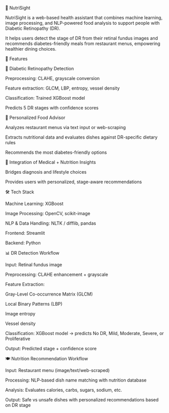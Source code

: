 🌟 NutriSight

NutriSight is a web-based health assistant that combines machine learning, image processing, and NLP-powered food analysis to support people with Diabetic Retinopathy (DR).

It helps users detect the stage of DR from their retinal fundus images and recommends diabetes-friendly meals from restaurant menus, empowering healthier dining choices.

🚀 Features

🧠 Diabetic Retinopathy Detection

Preprocessing: CLAHE, grayscale conversion

Feature extraction: GLCM, LBP, entropy, vessel density

Classification: Trained XGBoost model

Predicts 5 DR stages with confidence scores

🍲 Personalized Food Advisor

Analyzes restaurant menus via text input or web-scraping

Extracts nutritional data and evaluates dishes against DR-specific dietary rules

Recommends the most diabetes-friendly options

🔗 Integration of Medical + Nutrition Insights

Bridges diagnosis and lifestyle choices

Provides users with personalized, stage-aware recommendations

🛠️ Tech Stack

Machine Learning: XGBoost

Image Processing: OpenCV, scikit-image

NLP & Data Handling: NLTK / difflib, pandas

Frontend: Streamlit

Backend: Python

📊 DR Detection Workflow

Input: Retinal fundus image

Preprocessing: CLAHE enhancement + grayscale

Feature Extraction:

Gray-Level Co-occurrence Matrix (GLCM)

Local Binary Patterns (LBP)

Image entropy

Vessel density

Classification: XGBoost model → predicts No DR, Mild, Moderate, Severe, or Proliferative

Output: Predicted stage + confidence score

🍽️ Nutrition Recommendation Workflow

Input: Restaurant menu (image/text/web-scraped)

Processing: NLP-based dish name matching with nutrition database

Analysis: Evaluates calories, carbs, sugars, sodium, etc.

Output: Safe vs unsafe dishes with personalized recommendations based on DR stage
